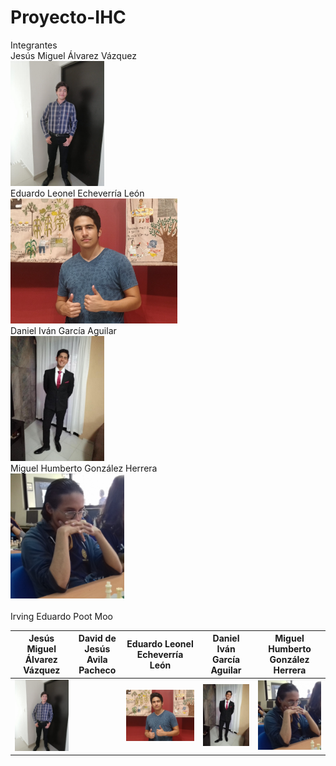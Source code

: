 # Proyecto-IHC
Integrantes<br>
Jesús Miguel Álvarez Vázquez<br>
<img src="https://github.com/Kanin-020/Proyecto-IHC/blob/main/Integrantes/Yo.jpeg?raw=true" height=200><br>
Eduardo Leonel Echeverría León<br>
<img src="https://github.com/Kanin-020/Proyecto-IHC/blob/main/Integrantes/Ed.jpeg?raw=true" height=200><br>
Daniel Iván García Aguilar<br>
<img src="https://github.com/Kanin-020/Proyecto-IHC/blob/main/Integrantes/Daniel.jpeg?raw=true" height=200><br>
Miguel Humberto González Herrera<br>
<img src="https://github.com/Kanin-020/Proyecto-IHC/blob/main/Integrantes/linux.jpeg?raw=true" height=200><br>
<br>
Irving Eduardo Poot Moo<br>


| Jesús Miguel Álvarez Vázquez    | David de Jesús Avila Pacheco|Eduardo Leonel Echeverría León| Daniel Iván García Aguilar      | Miguel Humberto González Herrera| 
| ------------------------------- | ----------------------------|----------------------------- | ------------------------------- | ----------------------------- |
| ![Yo.jpeg](./Integrantes/Yo.jpeg) |  | ![Ed.jpeg](./Integrantes/Ed.jpeg) | ![Daniel.jpeg](./Integrantes/Daniel.jpeg) | ![linux.jpeg](./Integrantes/linux.jpeg) |
